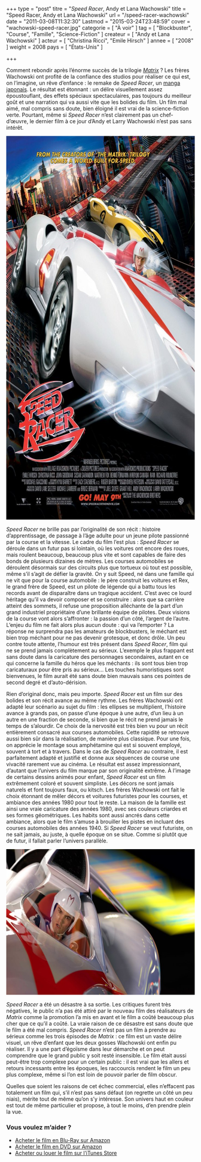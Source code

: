 +++
type = "post"
titre = "<em>Speed Racer</em>, Andy et Lana Wachowski"
title = "Speed Racer, Andy et Lana Wachowski"
url = "/speed-racer-wachowski"
date = "2011-03-08T11:32:30"
Lastmod = "2015-03-24T23:48:59"
cover = "wachowski-speed-racer.jpg"
categorie = [ "À voir" ]
tag = [ "Blockbuster", "Course", "Famille", "Science-Fiction" ]
createur = [ "Andy et Lana Wachowski" ]
acteur = [ "Christina Ricci", "Emile Hirsch" ]
annee = [ "2008" ]
weight = 2008
pays = [ "États-Unis" ]

+++

<p>Comment rebondir après l&rsquo;énorme succès de la trilogie <em><a href="http://voiretmanger.fr/2011/01/02/trilogie-matrix-wachowski/">Matrix</a></em> ? Les frères Wachowski ont profité de la confiance des studios pour réaliser ce qui est, on l&rsquo;imagine, un rêve d&rsquo;enfance : le remake de <em>Speed Racer</em>, un <a href="http://en.wikipedia.org/wiki/Speed_Racer">manga japonais</a>. Le résultat est étonnant : un délire visuellement assez époustouflant, des effets spéciaux spectaculaires, pas toujours du meilleur goût et une narration qui va aussi vite que les bolides du film. Un film mal aimé, mal compris sans doute, bien éloigné il est vrai de la science-fiction verte. Pourtant, même si <em>Speed Racer</em> n&rsquo;est clairement pas un chef-d&rsquo;œuvre, le dernier film à ce jour d&rsquo;Andy et Larry Wachowski n&rsquo;est pas sans intérêt.</p>
<a href="http://www.allocine.fr/film/fichefilm_gen_cfilm=57549.html"><img class="aligncenter" src="speed-racer.jpg" border="0" alt="Speed racer" width="690" height="1022" /></a>
<p><em>Speed Racer</em> ne brille pas par l&rsquo;originalité de son récit : histoire d&rsquo;apprentissage, de passage à l&rsquo;âge adulte pour un jeune pilote passionné par la course et la vitesse. Le cadre du film l&rsquo;est plus : <em>Speed Racer</em> se déroule dans un futur pas si lointain, où les voitures ont encore des roues, mais roulent beaucoup, beaucoup plus vite et sont capables de faire des bonds de plusieurs dizaines de mètres. Les courses automobiles se déroulent désormais sur des circuits plus que tortueux où tout est possible, même s&rsquo;il s&rsquo;agit de défier la gravité. On y suit Speed, né dans une famille qui ne vit que pour la course automobile : le père construit les voitures et Rex, le grand frère de Speed, est un pilote de légende qui a battu tous les records avant de disparaître dans un tragique accident. C&rsquo;est avec ce lourd héritage qu&rsquo;il va devoir composer et se construire : alors que sa carrière atteint des sommets, il refuse une proposition alléchante de la part d&rsquo;un grand industriel propriétaire d&rsquo;une brillante équipe de pilotes. Deux visions de la course vont alors s&rsquo;affronter : la passion d&rsquo;un côté, l&rsquo;argent de l&rsquo;autre. L&rsquo;enjeu du film ne fait alors plus aucun doute : qui va l&rsquo;emporter ? La réponse ne surprendra pas les amateurs de blockbusters, le méchant est bien trop méchant pour ne pas devenir grotesque, et donc drôle. Un peu contre toute attente, l&rsquo;humour est très présent dans <em>Speed Racer</em>, film qui ne se prend jamais complètement au sérieux. L&rsquo;exemple le plus frappant est sans doute dans la caricature des personnages secondaires, autant en ce qui concerne la famille du héros que les méchants : ils sont tous bien trop caricaturaux pour être pris au sérieux… Les touches humoristiques sont bienvenues, le film aurait été sans doute bien mauvais sans ces pointes de second degré et d&rsquo;auto-dérision.</p>
<p>Rien d&rsquo;original donc, mais peu importe. <em>Speed Racer</em> est un film sur des bolides et son récit avance au même rythme. Les frères Wachowski ont adapté leur scénario au sujet du film : les ellipses se multiplient, l&rsquo;histoire avance à grands pas, on passe d&rsquo;une époque à une autre, d&rsquo;un lieu à un autre en une fraction de seconde, si bien que le récit ne prend jamais le temps de s&rsquo;alourdir. Ce choix de la nervosité est très bien vu pour un récit entièrement consacré aux courses automobiles. Cette rapidité se retrouve aussi bien sûr dans la réalisation, de manière plus classique. Pour une fois, on apprécie le montage sous amphétamine qui est si souvent employé, souvent à tort et à travers. Dans le cas de <em>Speed Racer</em> au contraire, il est parfaitement adapté et justifié et donne aux séquences de course une vivacité rarement vue au cinéma. Le résultat est assez impressionnant, d&rsquo;autant que l&rsquo;univers du film marque par son originalité extrême. À l&rsquo;image de certains dessins animés pour enfant, <em>Speed Racer</em> est un film extrêmement coloré et souvent simpliste. Les décors ne sont jamais naturels et font toujours faux, ou kitsch. Les frères Wachowski ont fait le choix étonnant de mêler décors et voitures futuristes pour les courses, et ambiance des années 1980 pour tout le reste. La maison de la famille est ainsi une vraie caricature des années 1980, avec ses couleurs criardes et ses formes géométriques. Les habits sont aussi ancrés dans cette ambiance, alors que le film s&rsquo;amuse à brouiller les pistes en incluant des courses automobiles des années 1940. Si <em>Speed Racer</em> se veut futuriste, on ne sait jamais, au juste, à quelle époque on se situe. Comme si plutôt que de futur, il fallait parler l&rsquo;univers parallèle.</p>
<img class="aligncenter" src="speed-racer-wachowski.jpg" border="0" alt="Speed racer wachowski" width="690" height="388" />
<p><em>Speed Racer</em> a été un désastre à sa sortie. Les critiques furent très négatives, le public n&rsquo;a pas été attiré par le nouveau film des réalisateurs de <em>Matrix</em> comme la promotion l&rsquo;a mis en avant et le film a coûté beaucoup plus cher que ce qu&rsquo;il a coûté. La vraie raison de ce désastre est sans doute que le film a été mal compris. <em>Speed Racer</em> n&rsquo;est pas un film à prendre au sérieux comme les trois épisodes de <em>Matrix</em> : ce film est un vaste délire visuel, un rêve d&rsquo;enfant que les deux gosses Wachowski ont enfin pu réaliser. Il y a une part d&rsquo;égoïsme dans leur démarche et on peut comprendre que le grand public y soit resté insensible. Le film était aussi peut-être trop complexe pour un certain public : il est vrai que les allers et retours incessants entre les époques, les raccourcis rendent le film un peu plus complexe, même si l&rsquo;on est loin de pouvoir parler de film obscur.</p>
<p>Quelles que soient les raisons de cet échec commercial, elles n&rsquo;effacent pas totalement un film qui, s&rsquo;il n&rsquo;est pas sans défaut (on regrette un côté un peu niais), mérite tout de même qu&rsquo;on s&rsquo;y intéresse. Son univers haut en couleur est tout de même particulier et propose, à tout le moins, d&rsquo;en prendre plein la vue.</p>
<div class="amazon">
<h3>Vous voulez m&rsquo;aider ?</h3>
<ul>
<li><a href="http://www.amazon.fr/gp/product/B001G53KNM/ref=as_li_ss_tl?ie=UTF8&tag=leblogdenic07-21&linkCode=as2&camp=1642&creative=19458&creativeASIN=B001G53KNM">Acheter le film en Blu-Ray sur Amazon</a></li>
<li><a href="http://www.amazon.fr/gp/product/B001G53KNW/ref=as_li_ss_tl?ie=UTF8&tag=leblogdenic07-21&linkCode=as2&camp=1642&creative=19458&creativeASIN=B001G53KNW">Acheter le film en DVD sur Amazon</a></li>
<li><a href="https://itunes.apple.com/fr/movie/speed-racer/id397117197">Acheter ou louer le film sur l&rsquo;iTunes Store</a></li>
</ul>
</div>

